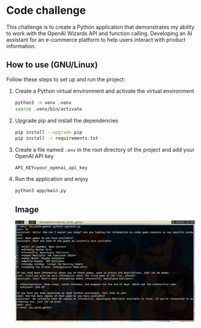 # Code challenge
This challenge is to create a Python application that demonstrates my ability to work with the OpenAI Wizards API and function calling. Developing an AI assistant for an e-commerce platform to help users interact with product information.

## How to use (GNU/Linux)
Follow these steps to set up and run the project:

1. Create a Python virtual environment and activate the virtual environment
   ```bash
   python3 -m venv .venv
   source .venv/bin/activate
   ```
2. Upgrade pip and install the dependencies
   ```bash
   pip install --upgrade pip
   pip install -r requirements.txt
   ```
3. Create a file named `.env` in the root directory of the project and add your OpenAI API key
   ```.env
   API_KEY=your_openai_api_key
   ```
4. Run the application and enjoy
   ```bash
   python3 app/main.py
   ```

   ## Image
   ![image_challenge](https://github.com/AlakanMedia/ai_sales_genio/blob/main/assets/imgs/image.png)
